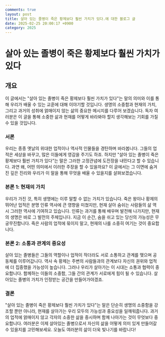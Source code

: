 ```yaml
---
comments: true
layout: post
title: 살아 있는 졸병이 죽은 황제보다 훨씬 가치가 있다.에 대한 블로그 글
date: 2025-02-25 20:00:17 +0900
category: 2025
---
```


# 살아 있는 졸병이 죽은 황제보다 훨씬 가치가 있다

## 개요
이 글에서는 "살아 있는 졸병이 죽은 황제보다 훨씬 가치가 있다"는 말의 의미와 이를 통해 우리가 배울 수 있는 교훈에 대해 이야기할 것입니다. 생명의 소중함과 현재의 가치, 그리고 과거의 성취에 얽매이지 않는 삶의 중요한 메시지를 다루어 보겠습니다. 독자 여러분은 이 글을 통해 소중한 삶과 현재를 어떻게 바라봐야 할지 생각해보는 기회를 가질 수 있을 것입니다.

### 서론
우리는 종종 옛날의 위대한 업적이나 역사적 인물들을 경탄하며 바라봅니다. 그들의 업적은 세상을 바꾸고, 많은 이들에게 영감을 주기도 하죠. 하지만 "살아 있는 졸병이 죽은 황제보다 훨씬 가치가 있다"는 말은 그러한 고정관념에 도전장을 내민다고 할 수 있습니다. 과연 왜, 어떤 의미에서 이러한 주장을 할 수 있을까요? 이 글에서는 그 이면에 숨겨진 깊은 진리와 우리가 이 말을 통해 무엇을 배울 수 있을지를 살펴보겠습니다.

### 본론 1: 현재의 가치
우리가 가진 것, 특히 생명에는 이루 말할 수 없는 가치가 있습니다. 죽은 왕이나 황제의 뛰어난 업적은 분명 인류 역사에 큰 영향을 미쳤지만, 현재 살아 숨쉬는 사람들의 삶 역시 그러한 역사에 기여하고 있습니다. 인류는 과거를 통해 배우며 발전해 나가지만, 현재의 생명은 바로 그 발전의 주체입니다. 지금 이 순간, 숨을 쉬고 있는 당신의 가능성은 무궁무진합니다. 죽은 사람의 업적에 묶이지 말고, 현재의 나를 소중히 여기는 것이 중요합니다.

### 본론 2: 소통과 관계의 중요성
살아 있는 졸병들은 그들의 역할이나 업적이 작더라도 서로 소통하고 관계를 맺으며 공동체를 이루어갑니다. 역사 속 황제는 주변의 사람들과의 관계보다 자신의 권위와 업적에 더 집중했을 가능성이 높습니다. 그러나 우리가 살아가는 이 시대는 소통과 협력이 중요합니다. 함께하는 이들의 소중함, 그들 간의 관계가 서로에게 힘이 될 수 있습니다. 살아있는 졸병의 가치가 인정받는 공간을 만들어가야겠죠.

### 결론
"살아 있는 졸병이 죽은 황제보다 훨씬 가치가 있다"는 말은 단순히 생명의 소중함을 강조할 뿐만 아니라, 현재를 살아가는 우리 모두의 가능성과 중요성을 일깨워줍니다. 과거의 업적에 얽매이지 않고 각자의 소중한 삶을 중시하며 함께 나아가는 것이 무엇보다 중요합니다. 여러분은 이제 살아있는 졸병으로서 자신의 삶을 어떻게 의미 있게 만들어갈 수 있을지를 고민해보세요. 오늘도 여러분의 삶이 더욱 빛나기를 바랍니다!